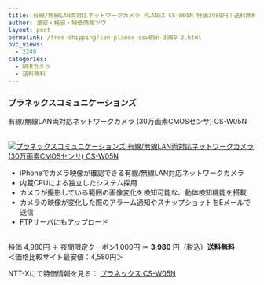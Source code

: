 ```yaml
---
title: 有線/無線LAN両対応ネットワークカメラ PLANEX CS-W05N 特価3980円！送料無料！
author: 激安・格安・特価情報ツウ
layout: post
permalink: /free-shipping/lan-planex-csw05n-3980-2.html
pvc_views:
  - 2249
categories:
  - WEBカメラ
  - 送料無料
---
```

### プラネックスコミュニケーションズ  
有線/無線LAN両対応ネットワークカメラ (30万画素CMOSセンサ) CS-W05N

<div class="img-bg2 img_L">
  <a href="http://px.a8.net/svt/ejp?a8mat=ZYP6S+8IMA3E+S1Q+BWGDT&#038;a8ejpredirect=http://nttxstore.jp/_II_PC13405096" target="_blank"><br /> <img border="0" alt="プラネックスコミュニケーションズ 有線/無線LAN両対応ネットワークカメラ (30万画素CMOSセンサ) CS-W05N" src="http://i0.wp.com/image.nttxstore.jp/l2_images/P/PC/PC13405096.jpg?w=120" data-recalc-dims="1" /></a>
</div>

<!--more-->

  * iPhoneでカメラ映像が確認できる有線/無線LAN対応ネットワークカメラ
  * 内蔵CPUによる独立したシステム採用
  * カメラが撮影している範囲の画像変化を検知可能な、動体検知機能を搭載
  * カメラの映像が変化した際のアラーム通知やスナップショットをEメールで送信
  * FTPサーバにもアップロード

<br clear="all" />特価 4,980円 ＋ 夜間限定クーポン1,000円 ＝ <span class="tokka-price"><strong>3,980</strong></span> 円（税込）**送料無料**   
＜価格比較サイト最安値：4,580円＞  
  
NTT-Xにて特価情報を見る： <span class="fs150p"><a href="http://px.a8.net/svt/ejp?a8mat=ZYP6S+8IMA3E+S1Q+BWGDT&#038;a8ejpredirect=http://nttxstore.jp/_II_PC13405096" target="_blank">プラネックス CS-W05N</a></span>
